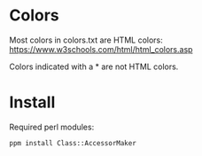 # Colors

Most colors in colors.txt are HTML colors: https://www.w3schools.com/html/html_colors.asp

Colors indicated with a * are not HTML colors.

# Install

Required perl modules:

```
ppm install Class::AccessorMaker
```
